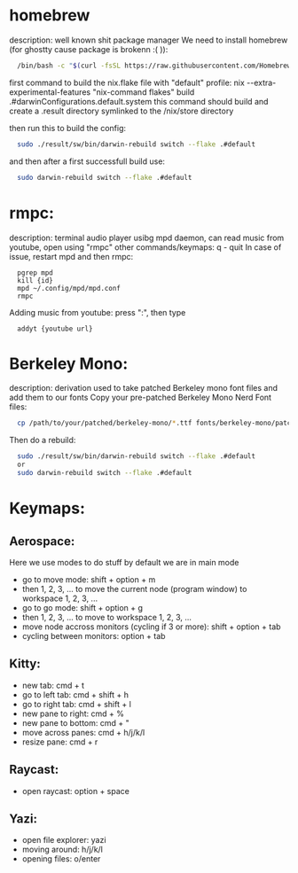 # homebrew
description: well known shit package manager
We need to install homebrew (for ghostty cause package is brokenn :( )):
```bash
  /bin/bash -c "$(curl -fsSL https://raw.githubusercontent.com/Homebrew/install/HEAD/install.sh)"
```

first command to build the nix.flake file with "default" profile:
nix --extra-experimental-features "nix-command flakes" build .#darwinConfigurations.default.system
this command should build and create a .result directory symlinked to the /nix/store directory

then run this to build the config:
```bash
  sudo ./result/sw/bin/darwin-rebuild switch --flake .#default
```

and then after a first successfull build use:
```bash
  sudo darwin-rebuild switch --flake .#default
```

# rmpc:
description: terminal audio player usibg mpd daemon, can read music from youtube, open using "rmpc"
other commands/keymaps:
q - quit
In case of issue, restart mpd and then rmpc:
```
  pgrep mpd
  kill {id}
  mpd ~/.config/mpd/mpd.conf
  rmpc
```
Adding music from youtube:
press ":", then type
```
  addyt {youtube url}
```

# Berkeley Mono:
description: derivation used to take patched Berkeley mono font files and add them to our fonts
Copy your pre-patched Berkeley Mono Nerd Font files:
```bash
  cp /path/to/your/patched/berkeley-mono/*.ttf fonts/berkeley-mono/patched/
```

Then do a rebuild:
```bash
  sudo ./result/sw/bin/darwin-rebuild switch --flake .#default
  or
  sudo darwin-rebuild switch --flake .#default
```

# Keymaps:
## Aerospace:
Here we use modes to do stuff
by default we are in main mode
- go to move mode: shift + option + m
- then 1, 2, 3, ... to move the current node (program window) to workspace 1, 2, 3, ...
- go to go mode: shift + option + g
- then 1, 2, 3, ... to move to workspace 1, 2, 3, ...
- move node accross monitors (cycling if 3 or more): shift + option + tab
- cycling between monitors: option + tab

## Kitty:
- new tab: cmd + t
- go to left tab: cmd + shift + h
- go to right tab: cmd + shift + l
- new pane to right: cmd + %
- new pane to bottom: cmd + "
- move across panes: cmd + h/j/k/l
- resize pane: cmd + r

## Raycast:
- open raycast: option + space

## Yazi:
- open file explorer: yazi
- moving around: h/j/k/l
- opening files: o/enter
